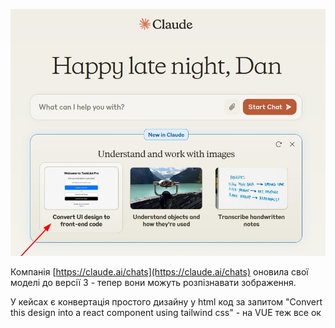 <!--
date: 2025-02-02T23:23:03.988Z
photo: ![Photo](2024-03-04-23-41-21.jpg)


-->

![Photo](2024-03-04-23-41-21.jpg)

Компанія  [https://claude.ai/chats](https://claude.ai/chats) оновила свої моделі до версії 3 - тепер вони можуть розпізнавати зображення. 

У кейсах є конвертація простого дизайну у html код за запитом "Convert this design into a react component using tailwind css" - на VUE теж все ок